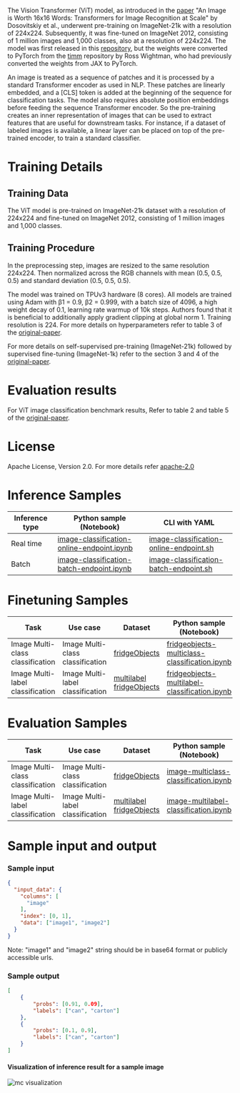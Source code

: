 The Vision Transformer (ViT) model, as introduced in the <a href="https://arxiv.org/abs/2010.11929" target="_blank">paper</a> "An Image is Worth 16x16 Words: Transformers for Image Recognition at Scale" by Dosovitskiy et al., underwent pre-training on ImageNet-21k with a resolution of 224x224. Subsequently, it was fine-tuned on ImageNet 2012, consisting of 1 million images and 1,000 classes, also at a resolution of 224x224. The model was first released in this <a href="https://github.com/google-research/vision_transformer" target="_blank">repository</a>, but the weights were converted to PyTorch from the <a href="https://github.com/huggingface/pytorch-image-models" target="_blank">timm</a> repository by Ross Wightman, who had previously converted the weights from JAX to PyTorch.

An image is treated as a sequence of patches and it is processed by a standard Transformer encoder as used in NLP. These patches are linearly embedded, and a [CLS] token is added at the beginning of the sequence for classification tasks. The model also requires absolute position embeddings before feeding the sequence Transformer encoder. So the pre-training creates an inner representation of images that can be used to extract features that are useful for downstream tasks. For instance, if a dataset of labeled images is available, a linear layer can be placed on top of the pre-trained encoder, to train a standard classifier.

# Training Details

## Training Data

The ViT model is pre-trained on ImageNet-21k dataset with a resolution of 224x224 and fine-tuned on ImageNet 2012, consisting of 1 million images and 1,000 classes.

## Training Procedure

In the preprocessing step, images are resized to the same resolution 224x224. Then normalized across the RGB channels with mean (0.5, 0.5, 0.5) and standard deviation (0.5, 0.5, 0.5).

The model was trained on TPUv3 hardware (8 cores). All models are trained using Adam with β1 = 0.9, β2 = 0.999, with a batch size of 4096, a high weight decay of 0.1, learning rate warmup of 10k steps. Authors found that it is beneficial to additionally apply gradient clipping at global norm 1. Training resolution is 224. For more details on hyperparameters refer to table 3 of the <a href="https://arxiv.org/abs/2010.11929" target="_blank">original-paper</a>.

For more details on self-supervised pre-training (ImageNet-21k) followed by supervised fine-tuning (ImageNet-1k) refer to the section 3 and 4 of the <a href="https://arxiv.org/abs/2010.11929" target="_blank">original-paper</a>.

# Evaluation results

For ViT image classification benchmark results, Refer to table 2 and table 5 of the <a href="https://arxiv.org/abs/2010.11929" target="_blank">original-paper</a>.

# License

Apache License, Version 2.0. For more details refer <a href="https://www.apache.org/licenses/LICENSE-2.0" target="_blank">apache-2.0</a>

# Inference Samples

Inference type|Python sample (Notebook)|CLI with YAML
|--|--|--|
Real time|<a href="https://aka.ms/azureml-infer-sdk-image-classification" target="_blank">image-classification-online-endpoint.ipynb</a>|<a href="https://aka.ms/azureml-infer-cli-image-classification" target="_blank">image-classification-online-endpoint.sh</a>
Batch |<a href="https://aka.ms/azureml-infer-batch-sdk-image-classification" target="_blank">image-classification-batch-endpoint.ipynb</a>|<a href="https://aka.ms/azureml-infer-batch-cli-image-classification" target="_blank">image-classification-batch-endpoint.sh</a>

# Finetuning Samples

Task|Use case|Dataset|Python sample (Notebook)|CLI with YAML
|---|--|--|--|--|
Image Multi-class classification|Image Multi-class classification|[fridgeObjects](https://cvbp-secondary.z19.web.core.windows.net/datasets/image_classification/fridgeObjects.zip)|<a href="https://aka.ms/azureml-ft-sdk-image-mc-classification" target="_blank">fridgeobjects-multiclass-classification.ipynb</a>|<a href="https://aka.ms/azureml-ft-cli-image-mc-classification" target="_blank">fridgeobjects-multiclass-classification.sh</a>
Image Multi-label classification|Image Multi-label classification|[multilabel fridgeObjects](https://cvbp-secondary.z19.web.core.windows.net/datasets/image_classification/multilabelFridgeObjects.zip)|<a href="https://aka.ms/azureml-ft-sdk-image-ml-classification" target="_blank">fridgeobjects-multilabel-classification.ipynb</a>|<a href="https://aka.ms/azureml-ft-cli-image-ml-classification" target="_blank">fridgeobjects-multilabel-classification.sh</a>

# Evaluation Samples

|Task|Use case|Dataset|Python sample (Notebook)|
|---|--|--|--|
|Image Multi-class classification|Image Multi-class classification|[fridgeObjects](https://cvbp-secondary.z19.web.core.windows.net/datasets/image_classification/fridgeObjects.zip)|<a href="https://aka.ms/azureml-evaluation-sdk-image-mc-classification" target="_blank">image-multiclass-classification.ipynb</a>|
|Image Multi-label classification|Image Multi-label classification|[multilabel fridgeObjects](https://cvbp-secondary.z19.web.core.windows.net/datasets/image_classification/multilabelFridgeObjects.zip)|<a href="https://aka.ms/azureml-evaluation-sdk-image-ml-classification" target="_blank">image-multilabel-classification.ipynb</a>|

# Sample input and output

### Sample input

```json
{
  "input_data": {
    "columns": [
      "image"
    ],
    "index": [0, 1],
    "data": ["image1", "image2"]
  }
}
```

Note: "image1" and "image2" string should be in base64 format or publicly accessible urls.


### Sample output

```json
[
    {
        "probs": [0.91, 0.09],
        "labels": ["can", "carton"]
    },
    {
        "probs": [0.1, 0.9],
        "labels": ["can", "carton"]
    }
]
```

#### Visualization of inference result for a sample image

<img src="https://automlcesdkdataresources.blob.core.windows.net/finetuning-image-models/images/Model_Result_Visualizations(Do_not_delete)/plot_google-vit-base-patch16-224_elephant_MC.png" alt="mc visualization">
